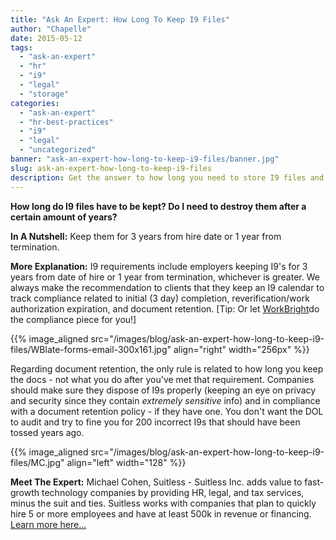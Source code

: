 ```yaml
---
title: "Ask An Expert: How Long To Keep I9 Files"
author: "Chapelle"
date: 2015-05-12
tags:
  - "ask-an-expert"
  - "hr"
  - "i9"
  - "legal"
  - "storage"
categories:
  - "ask-an-expert"
  - "hr-best-practices"
  - "i9"
  - "legal"
  - "uncategorized"
banner: "ask-an-expert-how-long-to-keep-i9-files/banner.jpg"
slug: ask-an-expert-how-long-to-keep-i9-files
description: Get the answer to how long you need to store I9 files and, more importantly, when you need to dispose of your I9 files! Read more at www.workbright/blog.
---
```


**How long do I9 files have to be kept? Do I need to destroy them after a certain amount of years?**
  
**In A Nutshell:** Keep them for 3 years from hire date or 1 year from termination.  
  
**More Explanation:** I9 requirements include employers keeping I9's for 3 years from date of hire or 1 year from termination, whichever is greater. We always make the recommendation to clients that they keep an I9 calendar to track compliance related to initial (3 day) completion, reverification/work authorization expiration, and document retention. [Tip: Or let [WorkBright](https://workbright.com)do the compliance piece for you!]  

{{% image_aligned src="/images/blog/ask-an-expert-how-long-to-keep-i9-files/WBlate-forms-email-300x161.jpg" align="right" width="256px" %}}  
  
Regarding document retention, the only rule is related to how long you keep the docs - not what you do after you've met that requirement. Companies should make sure they dispose of I9s properly (keeping an eye on privacy and security since they contain _extremely sensitive_ info) and in compliance with a document retention policy - if they have one. You don't want the DOL to audit and try to fine you for 200 incorrect I9s that should have been tossed years ago.  
  
{{% image_aligned src="/images/blog/ask-an-expert-how-long-to-keep-i9-files/MC.jpg" align="left" width="128" %}}  
  

**Meet The Expert:** Michael Cohen, Suitless - Suitless Inc. adds value to fast-growth technology companies by providing HR, legal, and tax services, minus the suit and ties. Suitless works with companies that plan to quickly hire 5 or more employees and have at least 500k in revenue or financing. [Learn more here...](http://www.getsuitless.com)
